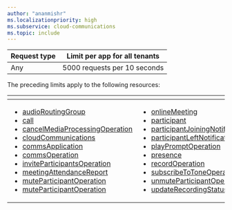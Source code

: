 ```yaml
---
author: "ananmishr"
ms.localizationpriority: high
ms.subservice: cloud-communications
ms.topic: include
---
```

<!-- markdownlint-disable MD041 -->

| Request type | Limit per app for all tenants |
| ------------ | ----------------------------- |
| Any | 5000 requests per 10 seconds |

The preceding limits apply to the following resources:  

| <!-- fake header--> | <!-- fake header--> |
|--|--|
|<ul> <li> [audioRoutingGroup](/graph/api/resources/audioroutinggroup) <li> [call](/graph/api/resources/call) <li> [cancelMediaProcessingOperation](/graph/api/resources/cancelmediaprocessingoperation) <li> [cloudCommunications](/graph/cloud-communications-concept-overview) <li> [commsApplication](/graph/api/resources/teamsapp) <li> [commsOperation](/graph/api/resources/commsoperation) <li> [inviteParticipantsOperation](/graph/api/resources/inviteparticipantsoperation) <li> [meetingAttendanceReport](/graph/api/resources/meetingattendancereport) <li> [muteParticipantOperation](/graph/api/resources/muteparticipantoperation) <li> [muteParticipantOperation](/graph/api/resources/muteparticipantoperation) </ul>| <ul><li> [onlineMeeting](/graph/api/resources/onlinemeeting) <li> [participant](/graph/api/resources/participant) <li> [participantJoiningNotification](/graph/api/resources/participantjoiningnotification) <li> [participantLeftNotification](/graph/api/resources/participantleftnotification) <li> [playPromptOperation](/graph/api/resources/playpromptoperation) <li> [presence](/graph/api/resources/presence) <li> [recordOperation](/graph/api/resources/recordoperation) <li> [subscribeToToneOperation](/graph/api/resources/subscribetotoneoperation) <li> [unmuteParticipantOperation](/graph/api/resources/unmuteparticipantoperation) <li> [updateRecordingStatusOperation](/graph/api/resources/updaterecordingstatusoperation) </ul>|

